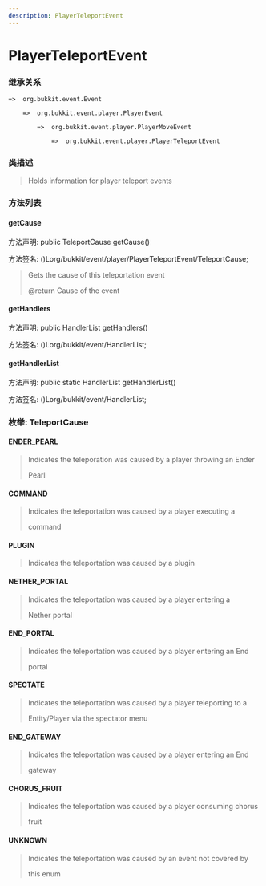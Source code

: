 ```yaml
---
description: PlayerTeleportEvent
---
```


# PlayerTeleportEvent

### 继承关系

    =>  org.bukkit.event.Event

        =>  org.bukkit.event.player.PlayerEvent

            =>  org.bukkit.event.player.PlayerMoveEvent

                =>  org.bukkit.event.player.PlayerTeleportEvent

### 类描述

> Holds information for player teleport events

### 方法列表

#### getCause

方法声明: public TeleportCause getCause()

方法签名: ()Lorg/bukkit/event/player/PlayerTeleportEvent/TeleportCause;

> Gets the cause of this teleportation event
>
> @return Cause of the event

#### getHandlers

方法声明: public HandlerList getHandlers()

方法签名: ()Lorg/bukkit/event/HandlerList;

#### getHandlerList

方法声明: public static HandlerList getHandlerList()

方法签名: ()Lorg/bukkit/event/HandlerList;

### 枚举: TeleportCause

#### ENDER_PEARL

> Indicates the teleporation was caused by a player throwing an Ender
>
> Pearl

#### COMMAND

> Indicates the teleportation was caused by a player executing a
>
> command

#### PLUGIN

> Indicates the teleportation was caused by a plugin

#### NETHER_PORTAL

> Indicates the teleportation was caused by a player entering a
>
> Nether portal

#### END_PORTAL

> Indicates the teleportation was caused by a player entering an End
>
> portal

#### SPECTATE

> Indicates the teleportation was caused by a player teleporting to a
>
> Entity/Player via the spectator menu

#### END_GATEWAY

> Indicates the teleportation was caused by a player entering an End
>
> gateway

#### CHORUS_FRUIT

> Indicates the teleportation was caused by a player consuming chorus
>
> fruit

#### UNKNOWN

> Indicates the teleportation was caused by an event not covered by
>
> this enum